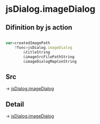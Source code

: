 # jsDialog.imageDialog

## Difinition by js action

```js.js

var=createdImagePath
	?func=jsDialog.imageDialog
		&titleString
		&imageSrcFilePathString
		&imageDialogMapConString
```

## Src

-> [jsDialog.imageDialog](https://github.com/puutaro/CommandClick/blob/master/app/src/main/java/com/puutaro/commandclick/fragment_lib/terminal_fragment/js_interface/dialog/JsDialog.kt#L315)

## Detail

-> [jsDialog.imageDialog](https://github.com/puutaro/CommandClick/blob/master/md/developer/js_interface/details/dialog/JsDialog/imageDialog.md)
